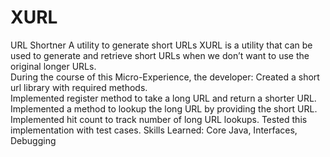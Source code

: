 # XURL
URL Shortner
A utility to generate short URLs  XURL is a utility that can be used to generate and retrieve short URLs when we don’t want to use the original longer URLs.  
During the course of this Micro-Experience, the developer:  Created a short url library with required methods.  
Implemented register method to take a long URL and return a shorter URL.  Implemented a method to lookup the long URL by providing the short URL.  
Implemented hit count to track number of long URL lookups.  Tested this implementation with test cases.  Skills Learned:  Core Java, Interfaces, Debugging
